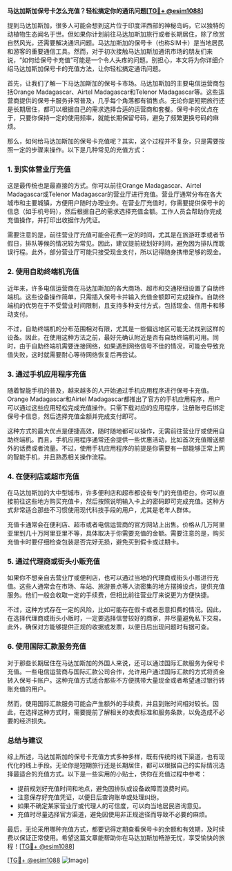 **马达加斯加保号卡怎么充值？轻松搞定你的通讯问题[[TG💪+ @esim1088](https://t.me/s/esim1088)]**

提到马达加斯加，很多人可能会想到这片位于印度洋西部的神秘岛屿，它以独特的动植物生态闻名于世。但如果你计划前往马达加斯加旅行或者长期居住，除了欣赏自然风光，还需要解决通讯问题。马达加斯加的保号卡（也称SIM卡）是当地居民和游客的重要通信工具。然而，对于初次接触马达加斯加通讯市场的朋友们来说，“如何给保号卡充值”可能是一个令人头疼的问题。别担心，本文将为你详细介绍马达加斯加保号卡的充值方法，让你轻松搞定通讯问题。

首先，让我们了解一下马达加斯加的保号卡市场。马达加斯加的主要电信运营商包括Orange Madagascar、Airtel Madagascar和Telenor Madagascar等。这些运营商提供的保号卡服务非常普及，几乎每个角落都有销售点。无论你是短期旅行还是长期居住，都可以根据自己的需求选择合适的运营商和套餐。保号卡的优点在于，只要你保持一定的使用频率，就能长期保留号码，避免了频繁更换号码的麻烦。

那么，如何给马达加斯加的保号卡充值呢？其实，这个过程并不复杂，只是需要按照一定的步骤来操作。以下是几种常见的充值方式：

### **1. 到实体营业厅充值**
这是最传统也是最直接的方式。你可以前往Orange Madagascar、Airtel Madagascar或Telenor Madagascar的营业厅进行充值。营业厅通常分布在各大城市和主要城镇，方便用户随时办理业务。在营业厅充值时，你需要提供保号卡的信息（如手机号码），然后根据自己的需求选择充值金额。工作人员会帮助你完成充值操作，并打印出收据作为凭证。

需要注意的是，前往营业厅充值可能会花费一定的时间，尤其是在旅游旺季或者节假日，排队等候的情况较为常见。因此，建议提前规划好时间，避免因为排队而耽误行程。此外，部分营业厅可能只接受现金支付，所以记得随身携带足够的现金。

### **2. 使用自助终端机充值**
近年来，许多电信运营商在马达加斯加的各大商场、超市和交通枢纽设置了自助终端机。这些设备操作简单，只需插入保号卡并输入充值金额即可完成操作。自助终端机的优势在于不受营业时间限制，且支持多种支付方式，包括现金、信用卡和移动支付。

不过，自助终端机的分布范围相对有限，尤其是一些偏远地区可能无法找到这样的设备。因此，在使用这种方法之前，最好先确认附近是否有自助终端机可用。同时，由于自助终端机需要连接网络，如果遇到网络信号不佳的情况，可能会导致充值失败，这时就需要耐心等待网络恢复后再尝试。

### **3. 通过手机应用程序充值**
随着智能手机的普及，越来越多的人开始通过手机应用程序进行保号卡充值。Orange Madagascar和Airtel Madagascar都推出了官方的手机应用程序，用户可以通过这些应用轻松完成充值操作。只需下载对应的应用程序，注册账号后绑定保号卡信息，然后选择充值金额并完成支付即可。

这种方式的最大优点是便捷高效，随时随地都可以操作，无需前往营业厅或使用自助终端机。而且，手机应用程序通常还会提供一些优惠活动，比如首次充值赠送额外的话费或者流量。不过，使用手机应用程序的前提是你需要有一部能够正常上网的智能手机，并且熟悉相关操作流程。

### **4. 在便利店或超市充值**
在马达加斯加的大中型城市，许多便利店和超市都设有专门的充值柜台。你可以直接前往这些地方购买充值卡，然后按照说明输入卡上的密码即可完成充值。这种方式非常适合那些不习惯使用现代科技手段的用户，尤其是老年人群体。

充值卡通常会在便利店、超市或者电信运营商的官方网站上出售。价格从几万阿里亚里到几十万阿里亚里不等，具体取决于你需要充值的金额。需要注意的是，购买充值卡时要仔细检查包装是否完好无损，避免买到假卡或过期卡。

### **5. 通过代理商或街头小贩充值**
如果你不想亲自去营业厅或便利店，也可以通过当地的代理商或街头小贩进行充值。这些人通常会在市场、车站、旅游景点等人流密集的地方摆摊设点，提供充值服务。他们一般会收取一定的手续费，但相比前往营业厅来说更为方便快捷。

不过，这种方式存在一定的风险，比如可能存在假卡或者恶意扣费的情况。因此，在选择代理商或街头小贩时，一定要选择信誉较好的商家，并尽量避免私下交易。此外，确保对方能够提供正规的收据或发票，以便日后出现问题时有据可查。

### **6. 使用国际汇款服务充值**
对于那些长期居住在马达加斯加的外国人来说，还可以通过国际汇款服务为保号卡充值。一些电信运营商与国际汇款公司合作，允许用户通过国际汇款的方式将资金转入保号卡账户。这种充值方式适合那些不方便携带大量现金或者希望通过银行转账充值的用户。

然而，使用国际汇款服务可能会产生额外的手续费，并且到账时间相对较长。因此，在选择这种方式时，需要提前了解相关的收费标准和服务条款，以免造成不必要的经济损失。

### **总结与建议**
综上所述，马达加斯加的保号卡充值方式多种多样，既有传统的线下渠道，也有现代化的线上手段。无论你是短期旅行还是长期居住，都可以根据自己的实际情况选择最适合的充值方式。以下是一些实用的小贴士，供你在充值过程中参考：

- 提前规划好充值时间和地点，避免因排队或设备故障而浪费时间。
- 注意保存好充值凭证，以便日后查询账单或处理纠纷。
- 如果不确定某家营业厅或代理人的可信度，可以向当地居民咨询意见。
- 充值时尽量选择官方渠道，避免因使用非正规途径而导致不必要的麻烦。

最后，无论采用哪种充值方式，都要记得定期查看保号卡的余额和有效期，及时续费以保证正常使用。希望这篇文章能帮助你在马达加斯加畅游无忧，享受愉快的旅程！[[TG💪+ @esim1088](https://t.me/s/esim1088)]

[[TG💪+ @esim1088](https://t.me/s/esim1088) ![Image](https://i.postimg.cc/4NQfJmqS/Snipaste-2025-05-13-00-14-12.png)]
